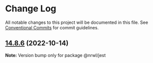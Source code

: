 # Change Log

All notable changes to this project will be documented in this file.
See [Conventional Commits](https://conventionalcommits.org) for commit guidelines.

## [14.8.6](https://github.com/nrwl/nx/compare/14.8.5...14.8.6) (2022-10-14)

**Note:** Version bump only for package @nrwl/jest
